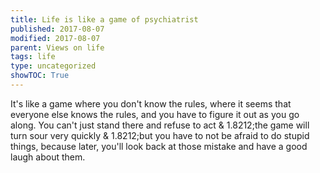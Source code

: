 ```yaml
---
title: Life is like a game of psychiatrist
published: 2017-08-07
modified: 2017-08-07
parent: Views on life
tags: life
type: uncategorized
showTOC: True
---
```




It's like a game where you don't know the rules, where it seems that everyone else knows the rules, and you have to figure it out as you go along. You can't just stand there and refuse to act
&
1.8212;the game will turn sour very quickly
&
1.8212;but you have to not be afraid to do stupid things, because later, you'll look back at those mistake and have a good laugh about them.


